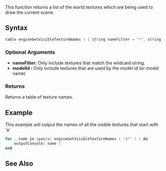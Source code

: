 This function returns a list of the world textures which are being used to draw the current scene.

Syntax
------

``` lua
table engineGetVisibleTextureNames ( [ string nameFilter = "*", string modelId = "" ] )
```

### Optional Arguments

-   **nameFilter:** Only include textures that match the wildcard string.
-   **modelId :** Only include textures that are used by the model id (or model name)

### Returns

Returns a table of texture names.

Example
-------

This example will output the names of all the visible textures that start with 'a'

``` lua
for _,name in ipairs( engineGetVisibleTextureNames ( "a*" ) ) do
    outputConsole( name )
end
```

See Also
--------
